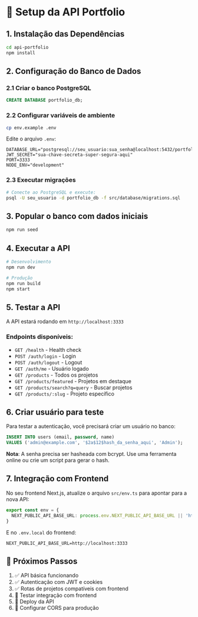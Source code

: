 # 🚀 Setup da API Portfolio

## 1. Instalação das Dependências

```bash
cd api-portfolio
npm install
```

## 2. Configuração do Banco de Dados

### 2.1 Criar o banco PostgreSQL
```sql
CREATE DATABASE portfolio_db;
```

### 2.2 Configurar variáveis de ambiente
```bash
cp env.example .env
```

Edite o arquivo `.env`:
```env
DATABASE_URL="postgresql://seu_usuario:sua_senha@localhost:5432/portfolio_db"
JWT_SECRET="sua-chave-secreta-super-segura-aqui"
PORT=3333
NODE_ENV="development"
```

### 2.3 Executar migrações
```bash
# Conecte ao PostgreSQL e execute:
psql -U seu_usuario -d portfolio_db -f src/database/migrations.sql
```

## 3. Popular o banco com dados iniciais

```bash
npm run seed
```

## 4. Executar a API

```bash
# Desenvolvimento
npm run dev

# Produção
npm run build
npm start
```

## 5. Testar a API

A API estará rodando em `http://localhost:3333`

### Endpoints disponíveis:

- `GET /health` - Health check
- `POST /auth/login` - Login
- `POST /auth/logout` - Logout  
- `GET /auth/me` - Usuário logado
- `GET /products` - Todos os projetos
- `GET /products/featured` - Projetos em destaque
- `GET /products/search?q=query` - Buscar projetos
- `GET /products/:slug` - Projeto específico

## 6. Criar usuário para teste

Para testar a autenticação, você precisará criar um usuário no banco:

```sql
INSERT INTO users (email, password, name) 
VALUES ('admin@example.com', '$2a$12$hash_da_senha_aqui', 'Admin');
```

**Nota**: A senha precisa ser hasheada com bcrypt. Use uma ferramenta online ou crie um script para gerar o hash.

## 7. Integração com Frontend

No seu frontend Next.js, atualize o arquivo `src/env.ts` para apontar para a nova API:

```typescript
export const env = {
  NEXT_PUBLIC_API_BASE_URL: process.env.NEXT_PUBLIC_API_BASE_URL || 'http://localhost:3333',
}
```

E no `.env.local` do frontend:
```env
NEXT_PUBLIC_API_BASE_URL=http://localhost:3333
```

## 🎯 Próximos Passos

1. ✅ API básica funcionando
2. ✅ Autenticação com JWT e cookies
3. ✅ Rotas de projetos compatíveis com frontend
4. 🔄 Testar integração com frontend
5. 🔄 Deploy da API
6. 🔄 Configurar CORS para produção


